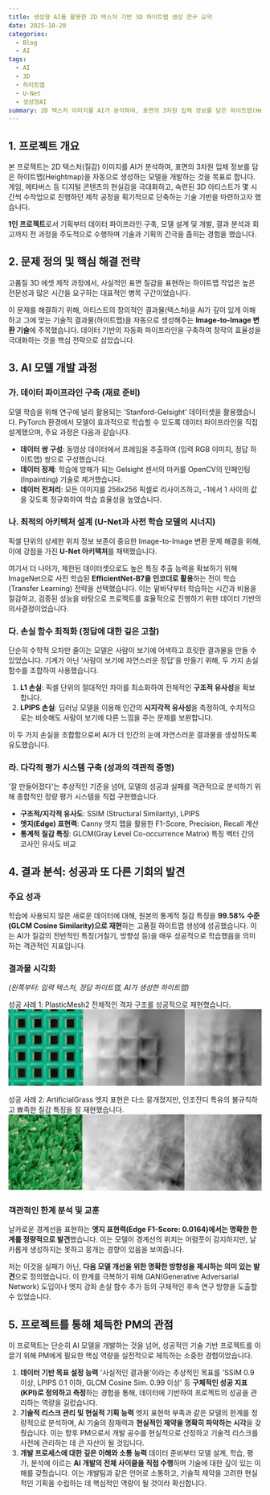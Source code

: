 ```yaml
---
title: 생성형 AI를 활용한 2D 텍스처 기반 3D 하이트맵 생성 연구 요약
date: 2025-10-20
categories:
  - Blog
  - AI
tags:
  - AI
  - 3D
  - 하이트맵
  - U-Net
  - 생성형AI
summary: 2D 텍스처 이미지를 AI가 분석하여, 표면의 3차원 입체 정보를 담은 하이트맵(Heightmap)을 자동으로 생성하는 모델을 개발하는 프로젝트입니다. Image-to-Image 변환 기술인 U-Net 아키텍처와 전이 학습을 활용하여 개발 과정을 주도했습니다.
---
```

## 1. 프로젝트 개요

본 프로젝트는 2D 텍스처(질감) 이미지를 AI가 분석하여, 표면의 3차원 입체 정보를 담은 하이트맵(Heightmap)을 자동으로 생성하는 모델을 개발하는 것을 목표로 합니다. 게임, 메타버스 등 디지털 콘텐츠의 현실감을 극대화하고, 숙련된 3D 아티스트가 몇 시간씩 수작업으로 진행하던 제작 공정을 획기적으로 단축하는 기술 기반을 마련하고자 했습니다.

**1인 프로젝트**로서 기획부터 데이터 파이프라인 구축, 모델 설계 및 개발, 결과 분석과 회고까지 전 과정을 주도적으로 수행하며 기술과 기획의 간극을 좁히는 경험을 했습니다.

## 2. 문제 정의 및 핵심 해결 전략

고품질 3D 에셋 제작 과정에서, 사실적인 표면 질감을 표현하는 하이트맵 작업은 높은 전문성과 많은 시간을 요구하는 대표적인 병목 구간이었습니다.

이 문제를 해결하기 위해, 아티스트의 창의적인 결과물(텍스처)을 AI가 깊이 있게 이해하고 그에 맞는 기술적 결과물(하이트맵)을 자동으로 생성해주는 **Image-to-Image 변환 기술**에 주목했습니다. 데이터 기반의 자동화 파이프라인을 구축하여 창작의 효율성을 극대화하는 것을 핵심 전략으로 삼았습니다.

## 3. AI 모델 개발 과정

### 가. 데이터 파이프라인 구축 (재료 준비)

모델 학습을 위해 연구에 널리 활용되는 'Stanford-Gelsight' 데이터셋을 활용했습니다. PyTorch 환경에서 모델이 효과적으로 학습할 수 있도록 데이터 파이프라인을 직접 설계했으며, 주요 과정은 다음과 같습니다.

- **데이터 쌍 구성**: 동영상 데이터에서 프레임을 추출하여 (입력 RGB 이미지, 정답 하이트맵) 쌍으로 구성했습니다.
- **데이터 정제**: 학습에 방해가 되는 Gelsight 센서의 마커를 OpenCV의 인페인팅(Inpainting) 기술로 제거했습니다.
- **데이터 전처리**: 모든 이미지를 256x256 픽셀로 리사이즈하고, -1에서 1 사이의 값을 갖도록 정규화하여 학습 효율성을 높였습니다.

### 나. 최적의 아키텍처 설계 (U-Net과 사전 학습 모델의 시너지)

픽셀 단위의 상세한 위치 정보 보존이 중요한 Image-to-Image 변환 문제 해결을 위해, 이에 강점을 가진 **U-Net 아키텍처**를 채택했습니다.

여기서 더 나아가, 제한된 데이터셋으로도 높은 특징 추출 능력을 확보하기 위해 ImageNet으로 사전 학습된 **EfficientNet-B7을 인코더로 활용**하는 전이 학습(Transfer Learning) 전략을 선택했습니다. 이는 밑바닥부터 학습하는 시간과 비용을 절감하고, 검증된 성능을 바탕으로 프로젝트를 효율적으로 진행하기 위한 데이터 기반의 의사결정이었습니다.

### 다. 손실 함수 최적화 (정답에 대한 깊은 고찰)

단순히 수학적 오차만 줄이는 모델은 사람이 보기에 어색하고 흐릿한 결과물을 만들 수 있었습니다. 기계가 아닌 '사람이 보기에 자연스러운 정답'을 만들기 위해, 두 가지 손실 함수를 조합하여 사용했습니다.

1. **L1 손실**: 픽셀 단위의 절대적인 차이를 최소화하여 전체적인 **구조적 유사성**을 확보합니다.
2. **LPIPS 손실**: 딥러닝 모델을 이용해 인간의 **시지각적 유사성**을 측정하여, 수치적으로는 비슷해도 사람이 보기에 다른 느낌을 주는 문제를 보완합니다.

이 두 가지 손실을 조합함으로써 AI가 더 인간의 눈에 자연스러운 결과물을 생성하도록 유도했습니다.

### 라. 다각적 평가 시스템 구축 (성과의 객관적 증명)

'잘 만들어졌다'는 추상적인 기준을 넘어, 모델의 성공과 실패를 객관적으로 분석하기 위해 종합적인 정량 평가 시스템을 직접 구현했습니다.

- **구조적/지각적 유사도**: SSIM (Structural Similarity), LPIPS
- **엣지(Edge) 표현력**: Canny 엣지 맵을 활용한 F1-Score, Precision, Recall 계산
- **통계적 질감 특징**: GLCM(Gray Level Co-occurrence Matrix) 특징 벡터 간의 코사인 유사도 비교

## 4. 결과 분석: 성공과 또 다른 기회의 발견

### 주요 성과

학습에 사용되지 않은 새로운 데이터에 대해, 원본의 통계적 질감 특징을 **99.58% 수준(GLCM Cosine Similarity)으로 재현**하는 고품질 하이트맵 생성에 성공했습니다. 이는 AI가 질감의 전반적인 특징(거칠기, 방향성 등)을 매우 성공적으로 학습했음을 의미하는 객관적인 지표입니다.

### 결과물 시각화

_(왼쪽부터: 입력 텍스처, 정답 하이트맵, AI가 생성한 하이트맵)_

성공 사례 1: PlasticMesh2 전체적인 격자 구조를 성공적으로 재현했습니다.
![PlasticMesh2.png](/_posts/1.%20새로운/블로그/images/PlasticMesh2.png)

성공 사례 2: ArtificialGrass 엣지 표현은 다소 뭉개졌지만, 인조잔디 특유의 불규칙하고 뾰족한 질감 특징을 잘 재현했습니다.
![ArtificialGrass.png](/_posts/1.%20새로운/블로그/images/ArtificialGrass.png)

### 객관적인 한계 분석 및 교훈

날카로운 경계선을 표현하는 **엣지 표현력(Edge F1-Score: 0.0164)에서는 명확한 한계를 정량적으로 발견**했습니다. 이는 모델이 경계선의 위치는 어렴풋이 감지하지만, 날카롭게 생성하지는 못하고 뭉개는 경향이 있음을 보여줍니다.

저는 이것을 실패가 아닌, **다음 모델 개선을 위한 명확한 방향성을 제시하는 의미 있는 발견**으로 정의했습니다. 이 한계를 극복하기 위해 GAN(Generative Adversarial Network) 도입이나 엣지 강화 손실 함수 추가 등의 구체적인 후속 연구 방향을 도출할 수 있었습니다.

## 5. 프로젝트를 통해 체득한 PM의 관점

이 프로젝트는 단순히 AI 모델을 개발하는 것을 넘어, 성공적인 기술 기반 프로젝트를 이끌기 위해 PM에게 필요한 핵심 역량을 실전적으로 체득하는 소중한 경험이었습니다.

1. **데이터 기반 목표 설정 능력** '사실적인 결과물'이라는 추상적인 목표를 'SSIM 0.9 이상, LPIPS 0.1 이하, GLCM Cosine Sim. 0.99 이상' 등 **구체적인 성공 지표(KPI)로 정의하고 측정**하는 경험을 통해, 데이터에 기반하여 프로젝트의 성공을 관리하는 역량을 길렀습니다.
2. **기술적 리스크 관리 및 현실적 기획 능력** 엣지 표현력 부족과 같은 모델의 한계를 정량적으로 분석하며, AI 기술의 잠재력과 **현실적인 제약을 명확히 파악하는 시각**을 갖췄습니다. 이는 향후 PM으로서 개발 공수를 현실적으로 산정하고 기술적 리스크를 사전에 관리하는 데 큰 자산이 될 것입니다.
3. **개발 프로세스에 대한 깊은 이해와 소통 능력** 데이터 준비부터 모델 설계, 학습, 평가, 분석에 이르는 **AI 개발의 전체 사이클을 직접 수행**하며 기술에 대한 깊이 있는 이해를 갖췄습니다. 이는 개발팀과 같은 언어로 소통하고, 기술적 제약을 고려한 현실적인 기획을 수립하는 데 핵심적인 역량이 될 것이라 확신합니다.
